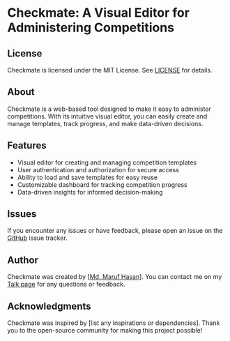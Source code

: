 # Checkmate: A Visual Editor for Administering Competitions

## License

Checkmate is licensed under the MIT License. See [LICENSE](LICENSE) for details.

## About

Checkmate is a web-based tool designed to make it easy to administer competitions. With its intuitive visual editor, you can easily create and manage templates, track progress, and make data-driven decisions.

## Features

- Visual editor for creating and managing competition templates
- User authentication and authorization for secure access
- Ability to load and save templates for easy reuse
- Customizable dashboard for tracking competition progress
- Data-driven insights for informed decision-making

## Issues

If you encounter any issues or have feedback, please open an issue on the [GitHub](https://github.com/MarufHasan24/checkmate/issues) issue tracker.

## Author

Checkmate was created by [[Md. Maruf Hasan](https://bn.wikipedia.org/wiki/ব্যবহারকারী:Maruf)]. You can contact me on my [Talk page](https://meta.wikimedia.org/wiki/User_talk:Maruf) for any questions or feedback.

## Acknowledgments

Checkmate was inspired by [list any inspirations or dependencies]. Thank you to the open-source community for making this project possible!
